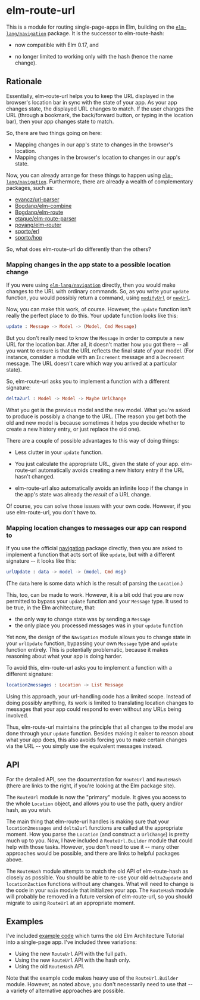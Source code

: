 # elm-route-url

This is a module for routing single-page-apps in Elm, building on the
[`elm-lang/navigation`](http://package.elm-lang.org/packages/elm-lang/navigation/latest)
package. It is the successor to elm-route-hash:

* now compatible with Elm 0.17, and

* no longer limited to working only with the hash (hence the name change).


## Rationale

Essentially, elm-route-url helps you to keep the URL displayed in the browser's
location bar in sync with the state of your app. As your app changes state, the
displayed URL changes to match. If the user changes the URL (through a
bookmark, the back/forward button, or typing in the location bar), then your
app changes state to match.

So, there are two things going on here:

* Mapping changes in our app's state to changes in the browser's location.
* Mapping changes in the browser's location to changes in our app's state.

Now, you can already arrange for these things to happen using
[`elm-lang/navigation`](http://package.elm-lang.org/packages/elm-lang/navigation/latest).
Furthermore, there are already a wealth of complementary packages,
such as:

* [evancz/url-parser](http://package.elm-lang.org/packages/evancz/url-parser/latest)
* [Bogdanp/elm-combine](http://package.elm-lang.org/packages/Bogdanp/elm-combine/latest)
* [Bogdanp/elm-route](http://package.elm-lang.org/packages/Bogdanp/elm-route/latest)
* [etaque/elm-route-parser](http://package.elm-lang.org/packages/etaque/elm-route-parser/latest)
* [poyang/elm-router](http://package.elm-lang.org/packages/poying/elm-router/latest)
* [sporto/erl](http://package.elm-lang.org/packages/sporto/erl/latest)
* [sporto/hop](http://package.elm-lang.org/packages/sporto/hop/latest)

So, what does elm-route-url do differently than the others?


### Mapping changes in the app state to a possible location change

If you were using [`elm-lang/navigation`](http://package.elm-lang.org/packages/elm-lang/navigation/latest)
directly, then you would make changes to the URL with ordinary commands.
So, as you write your `update` function, you would possibly return a command,
using [`modifyUrl`](http://package.elm-lang.org/packages/elm-lang/navigation/1.0.0/Navigation#modifyUrl)
or [`newUrl`](http://package.elm-lang.org/packages/elm-lang/navigation/1.0.0/Navigation#newUrl).

Now, you can make this work, of course. However, the `update` function isn't
really the perfect place to do this. Your update function looks like this:

```elm
update : Message -> Model -> (Model, Cmd Message)
```

But you don't really need to know the `Message` in order to compute a new URL
for the location bar. After all, it doesn't matter how you got there -- all you
want to ensure is that the URL reflects the final state of your model. (For
instance, consider a module with an `Increment` message and a `Decrement`
message. The URL doesn't care which way you arrived at a particular state).

So, elm-route-url asks you to implement a function with a different signature:

```elm
delta2url : Model -> Model -> Maybe UrlChange
```

What you get is the previous model and the new model. What you're asked to produce
is possibly a change to the URL. (The reason you get both the old and new model
is because sometimes it helps you decide whether to create a new history entry,
or just replace the old one).

There are a couple of possible advantages to this way of doing things:

* Less clutter in your `update` function.

* You just calculate the appropriate URL, given the state of your app.
  elm-route-url automatically avoids creating a new history entry if the
  URL hasn't changed.

* elm-route-url also automatically avoids an infinite loop if the change in the
  app's state was already the *result* of a URL change.

Of course, you can solve those issues with your own code. However, if you
use elm-route-url, you don't have to.


### Mapping location changes to messages our app can respond to

If you use the official [navigation](http://package.elm-lang.org/packages/elm-lang/navigation/latest)
package directly, then you are asked to implement a function that acts
sort of like `update`, but with a different signature -- it looks like this:

```elm
urlUpdate : data -> model -> (model, Cmd msg)
```

(The `data` here is some data which is the result of parsing the `Location`.)

This, too, can be made to work. However, it is a bit odd that you are now
permitted to bypass your `update` function and your `Message` type. It used to
be true, in the Elm architecture, that:

* the only way to change state was by sending a `Message`
* the only place you processed messages was in your `update` function

Yet now, the design of the `Navigation` module allows you to change state in
your `urlUpdate` function, bypassing your own `Message` type and `update`
function entirely. This is potentially problematic, because it makes reasoning
about what your app is doing harder.

To avoid this, elm-route-url asks you to implement a function with a
different signature:

```elm
location2messages : Location -> List Message
```

Using this approach, your url-handling code has a limited scope. Instead of
doing possibly anything, its work is limited to translating location changes to
messages that your app could respond to even without any URLs being involved.

Thus, elm-route-url maintains the principle that all changes to the model are
done through your `update` function. Besides making it eaiser to reason about
what your app does, this also avoids forcing you to make certain changes via
the URL -- you simply use the equivalent messages instead.


## API

For the detailed API, see the documentation for `RouteUrl` and `RouteHash`
(there are links to the right, if you're looking at the Elm package site).

The `RouteUrl` module is now the "primary" module. It gives you access to the
whole `Location` object, and allows you to use the path, query and/or hash, as
you wish.

The main thing that elm-route-url handles is making sure that your
`location2messages` and `delta2url` functions are called at the appropriate
moment. How you parse the `Location` (and construct a `UrlChange`) is pretty
much up to you. Now, I have included a `RouteUrl.Builder` module that could
help with those tasks. However, you don't need to use it -- many other
approaches would be possible, and there are links to helpful packages above.

The `RouteHash` module attempts to match the old API of elm-route-hash as
closely as possible. You should be able to re-use your old `delta2update` and
`location2action` functions without any changes. What will need to change is
the code in your `main` module that initializes your app. The `RouteHash`
module will probably be removed in a future version of elm-route-url, so you
should migrate to using `RouteUrl` at an appropriate moment.


## Examples

I've included [example code](https://github.com/rgrempel/elm-route-hash/tree/master/examples/elm-architecture-tutorial)
which turns the old Elm Architecture Tutorial into a single-page app. I've
included three variations:

* Using the new `RouteUrl` API with the full path.
* Using the new `RouteUrl` API with the hash only.
* Using the old `RouteHash` API.

Note that the example code makes heavy use of the `RouteUrl.Builder` module.
However, as noted above, you don't necessarily need to use that -- a variety
of alternative approaches are possible.
